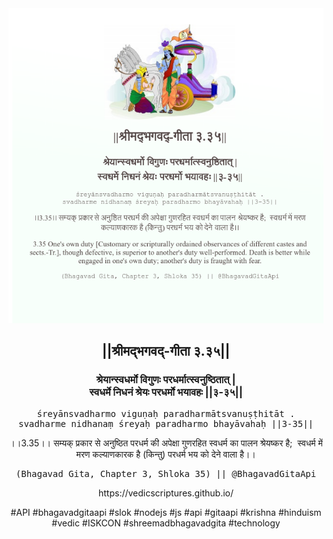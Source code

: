 <img src="../../asset/BG_3_35.png"/>
<center><h2>||श्रीमद्‍भगवद्‍-गीता ३.३५||</h2>
<h3>श्रेयान्स्वधर्मो विगुणः परधर्मात्स्वनुष्ठितात् |<br/>स्वधर्मे निधनं श्रेयः परधर्मो भयावहः ||३-३५||</h3>
<pre>śreyānsvadharmo viguṇaḥ paradharmātsvanuṣṭhitāt .<br/>svadharme nidhanaṃ śreyaḥ paradharmo bhayāvahaḥ ||3-35||</pre>
<p>।।3.35।। सम्यक् प्रकार से अनुष्ठित परधर्म की अपेक्षा गुणरहित स्वधर्म का पालन श्रेयष्कर है;  स्वधर्म में मरण कल्याणकारक है (किन्तु) परधर्म भय को देने वाला है।।</p>
<pre>(Bhagavad Gita, Chapter 3, Shloka 35) || @BhagavadGitaApi</pre><p>https://vedicscriptures.github.io/</p><p>#API #bhagavadgitaapi #slok #nodejs #js #api #gitaapi #krishna #hinduism #vedic #ISKCON #shreemadbhagavadgita #technology</p></center>